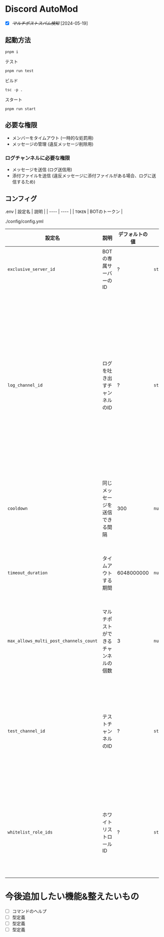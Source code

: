 # Discord AutoMod

- [X] ~~*マルチポストスパム検知*~~ [2024-05-19]

## 起動方法

```
pnpm i
```

テスト
```
pnpm run test
```

ビルド
```
tsc -p .
```

スタート
```
pnpm run start
```

## 必要な権限

- メンバーをタイムアウト (一時的な処罰用)
- メッセージの管理 (違反メッセージ削除用)

### ログチャンネルに必要な権限

- メッセージを送信 (ログ送信用)
- 添付ファイルを送信 (違反メッセージに添付ファイルがある場合、ログに送信するため)

## コンフィグ
.env
| 設定名 | 説明 |
| ---- | ---- |
| `TOKEN` | BOTのトークン |

./config/config.yml

| 設定名 | 説明 | デフォルトの値 | 型 | 備考 |
| ---- | ---- | ---- | ---- | ---- |
| `exclusive_server_id` | BOTの専属サーバーのID | ? | `string` | 必須。 ないと動かない。 |
| `log_channel_id` | ログを吐き出すチャンネルのID | ? | `string` | 必須。 ~~ログを出してるところを消せばなくても動くと思うけど~~ログがないと何が起きてるかわからない。 |
| `cooldown` | 同じメッセージを送信できる間隔 | 300 | `number` | 特になし |
| `timeout_duration` | タイムアウトする期間 | 6048000000 | `number` | ミリセカンドだけど普通に秒に直したい |
| `max_allows_multi_post_channels_count` | マルチポストができるチャンネルの個数 | 3 | `number` | マルチポスト型のスパム許さん(( |
| `test_channel_id` | テストチャンネルのID | ? | `string[]` | テストなので再起動後に履歴を削除するように(なくても動く) |
| `whitelist_role_ids` | ホワイトリストロールID | ? | `string` | 管理者ロールなどを追加して無視するようにする |
# 今後追加したい機能&整えたいもの

- [ ] コマンドのヘルプ
- [ ] 型定義
- [ ] 型定義
- [ ] 型定義
